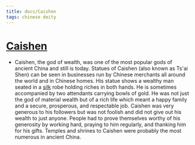 ```yaml
---
title: docs/Caishen
tags: chinese deity
---
```


# [Caishen](Caishen.md.md)
- Caishen, the god of wealth, was one of the most popular gods of ancient China and still is today. Statues of Caishen (also known as Ts'ai Shen) can be seen in businesses run by Chinese merchants all around the world and in Chinese homes. His statue shows a wealthy man seated in a [silk](https://www.worldhistory.org/Silk/) robe holding riches in both hands. He is sometimes accompanied by two attendants carrying bowls of gold. He was not just the god of material wealth but of a rich life which meant a happy family and a secure, prosperous, and respectable job. Caishen was very generous to his followers but was not foolish and did not give out his wealth to just anyone. People had to prove themselves worthy of his generosity by working hard, praying to him regularly, and thanking him for his gifts. Temples and shrines to Caishen were probably the most numerous in ancient China.